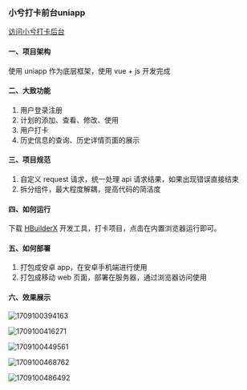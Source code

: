 ### 小兮打卡前台uniapp
<a href="https://github.com/Allertant/xiaoxi_daily_backend_java">访问小兮打卡后台</a>

#### 一、项目架构

使用 uniapp 作为底层框架，使用 vue + js 开发完成

#### 二、大致功能 

1. 用户登录注册
2. 计划的添加、查看、修改、使用
3. 用户打卡
4. 历史信息的查询、历史详情页面的展示

#### 三、项目规范
1. 自定义 request 请求，统一处理 api 请求结果，如果出现错误直接结束
2. 拆分组件，最大程度解耦，提高代码的简洁度

#### 四、如何运行

下载 <a href="https://dcloud.io/hbuilderx.html">HBuilderX</a> 开发工具，打卡项目，点击在内置浏览器运行即可。

#### 五、如何部署

1. 打包成安卓 app，在安卓手机端进行使用
2. 打包成移动 web 页面，部署在服务器，通过浏览器访问使用

#### 六、效果展示

![1709100394163](https://github.com/Allertant/xiaoxi_daily_front_uniapp/blob/master/readme-images/1709100394163.png?raw=true)

![1709100416271](https://github.com/Allertant/xiaoxi_daily_front_uniapp/blob/master/readme-images/1709100416271.png?raw=true)

![1709100449561](https://github.com/Allertant/xiaoxi_daily_front_uniapp/blob/master/readme-images/1709100449561.png?raw=true)

![1709100468762](https://github.com/Allertant/xiaoxi_daily_front_uniapp/blob/master/readme-images/1709100468762.png?raw=true)

![1709100486492](https://github.com/Allertant/xiaoxi_daily_front_uniapp/blob/master/readme-images/1709100486492.png?raw=true)



